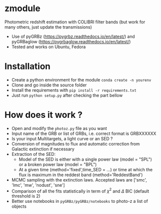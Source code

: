 # zmodule
Photometric redshift estimation with COLIBRI filter bands (but work for many others, just update the transmissions)<br />
- Use of pyGRBz (https://pygrbz.readthedocs.io/en/latest/) and pyGRBaglow (https://pygrbaglow.readthedocs.io/en/latest/)
- Tested and works on Ubuntu, Fedora
# Installation
- Create a python environment for the module `conda create -n yourenv`
- Clone and go inside the source folder
- Install the requirements with `pip install -r requirements.txt`
- Just run `python setup.py` after checking the part bellow 
# How does it work ?
- Open and modify the `photoz.py` file as you want
- Input name of the GRB or list of GRBs, i.e. correct format is GRBXXXXXX
- Is your input Multitargets, a light curve or an SED ?
- Conversion of magnitudes to flux and automatic correction from Galactic extinction if necessary
- Extraction of the SED:
    * Model of the SED is either with a single power law (model = "SPL") or a broken power law (model = "BPL")
    * At a given time (method='fixed',time_SED = ...) or time at which the flux is maximum in the reddest band (method='ReddestBand')
- MCMC sampling with the extinction laws. Accepted laws are ['smc', 'lmc', 'mw', 'nodust', 'sne']
- Comparison of all the fits statistically in term of $\chi^2$ and $\Delta$ BIC (default threshold is 2)
- Better use notebooks in `pyGRBz/pyGRBz/notebooks` to photo-z a list of objects
